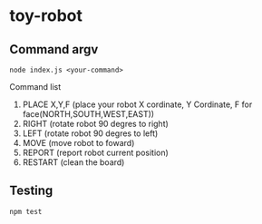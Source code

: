 # toy-robot

## Command argv
```
node index.js <your-command>
```
Command list
1. PLACE X,Y,F (place your robot X cordinate, Y Cordinate, F for face(NORTH,SOUTH,WEST,EAST)) 
2. RIGHT (rotate robot 90 degres to right)
3. LEFT (rotate robot 90 degres to left)
4. MOVE (move robot to foward)
5. REPORT (report robot current position)
6. RESTART (clean the board)

## Testing
```
npm test